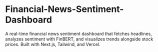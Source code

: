 # Financial-News-Sentiment-Dashboard
A real-time financial news sentiment dashboard that fetches headlines, analyzes sentiment with FinBERT, and visualizes trends alongside stock prices. Built with Next.js, Tailwind, and Vercel.
